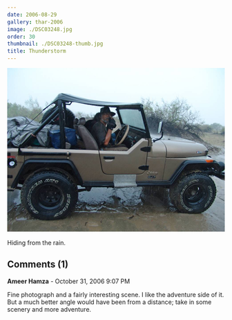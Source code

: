```yaml
---
date: 2006-08-29
gallery: thar-2006
image: ./DSC03248.jpg
order: 30
thumbnail: ./DSC03248-thumb.jpg
title: Thunderstorm
---
```


![Thunderstorm](./DSC03248.jpg)

Hiding from the rain.

<div id="comments">

## Comments (1)

<div id="comment">

**Ameer Hamza** - October 31, 2006  9:07 PM

Fine photograph and a fairly interesting scene. I like the adventure side of it. But a much better angle would have been from a distance; take in some scenery and more adventure.

</div>

</div>